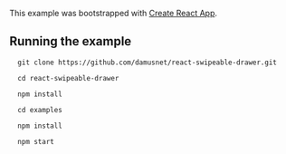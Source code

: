 This example was bootstrapped with [Create React App](https://github.com/facebookincubator/create-react-app).

## Running the example

```
  git clone https://github.com/damusnet/react-swipeable-drawer.git

  cd react-swipeable-drawer

  npm install

  cd examples

  npm install

  npm start
```